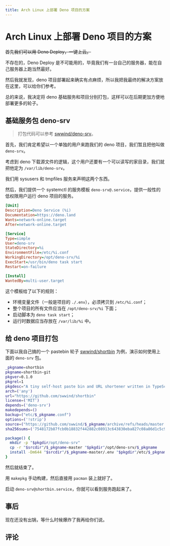 ```yaml
---
title: Arch Linux 上部署 Deno 项目的方案
---
```


# Arch Linux 上部署 Deno 项目的方案

<vue-metadata author="swwind" time="2024-12-15"></vue-metadata>

~~首先我们可以用 Deno Deploy，一键上云。~~

不存在的，Deno Deploy 是不可能用的，毕竟我们有一台自己的服务器，能在自己服务器上跑当然最好。

然后我就发现，deno 项目部署起来确实有点麻烦，所以我把我最终的解决方案放在这里，可以给你们参考。

总的来说，我决定将 deno 基础服务和项目分别打包，这样可以在后期更加方便地部署更多的轮子。

## 基础服务包 deno-srv

> 打包代码可以参考 [swwind/deno-srv](https://github.com/swwind/deno-srv)。

首先，我们肯定希望以一个单独的用户来跑我们的 deno 项目，我们暂且把他叫做 `deno-srv`。

考虑到 deno 下载源文件的逻辑，这个用户还要有一个可以读写的家目录，我们就把他定为 `/var/lib/deno-srv`。

我们用 sysusers 和 tmpfiles 服务来声明这两个东西。

然后，我们提供一个 systemctl 的服务模板 `deno-srv@.service`，提供一般性的低权限用户运行 deno 项目的服务。

```ini
[Unit]
Description=Deno Service (%i)
Documentation=https://deno.land
Wants=network-online.target
After=network-online.target

[Service]
Type=simple
User=deno-srv
StateDirectory=%i
EnvironmentFile=/etc/%i.conf
WorkingDirectory=/opt/deno-srv/%i
ExecStart=/usr/bin/deno task start
Restart=on-failure

[Install]
WantedBy=multi-user.target
```

这个模板给了以下的规则：

- 环境变量文件（一般是项目的 `./.env`），必须拷贝到 `/etc/%i.conf`；
- 整个项目的所有文件应当在 `/opt/deno-srv/%i` 下面；
- 启动脚本为 `deno task start`；
- 运行时数据应当存放在 `/var/lib/%i` 中。

## 给 deno 项目打包

下面以我自己搞的一个 pastebin 轮子 [swwind/shortbin](https://github.com/swwind/shortbin) 为例，演示如何使用上面的 `deno-srv` 包。

```bash
_pkgname=shortbin
pkgname=shortbin-git
pkgver=0.1.0
pkgrel=1
pkgdesc="A tiny self-host paste bin and URL shortener written in TypeScript."
arch=('any')
url="https://github.com/swwind/shortbin"
license=('MIT')
depends=('deno-srv')
makedepends=()
backup=("etc/$_pkgname.conf")
options=('!strip')
source=("https://github.com/swwind/$_pkgname/archive/refs/heads/master.tar.gz")
sha256sums=('7548172b87fcb0b18832f442882c08913c643830eba827c08a86d1c5c96ef80c')

package() {
  mkdir -p "$pkgdir/opt/deno-srv"
  cp -r "$srcdir"/$_pkgname-master "$pkgdir"/opt/deno-srv/$_pkgname
  install -Dm644 "$srcdir"/$_pkgname-master/.env "$pkgdir"/etc/$_pkgname.conf
}
```

然后就结束了。

用 `makepkg` 手动构建，然后直接用 `pacman` 装上就好了。

启动 `deno-srv@shortbin.service`，你就可以看到服务跑起来了。

## 事后

现在还没有出锅，等什么时候爆炸了我再给你们说。

## 评论

<vue-reactions path="deploy-deno"></vue-reactions>
